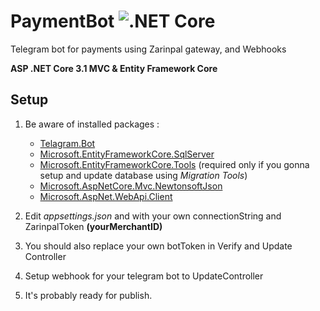 # PaymentBot ![.NET Core](https://github.com/immmdreza/PaymentBot/workflows/.NET%20Core/badge.svg)
Telegram bot for payments using Zarinpal gateway, and Webhooks

**ASP .NET Core 3.1 MVC & Entity Framework Core**

## Setup
1. Be aware of installed packages :
   * [Telagram.Bot](https://github.com/TelegramBots/telegram.bot)
   * [Microsoft.EntityFrameworkCore.SqlServer](https://docs.microsoft.com/en-gb/ef/core/)
   * [Microsoft.EntityFrameworkCore.Tools](https://docs.microsoft.com/en-gb/ef/core/) (required only if you gonna setup and update database using *Migration Tools*)
   * [Microsoft.AspNetCore.Mvc.NewtonsoftJson](https://www.asp.net/web-api)
   * [Microsoft.AspNet.WebApi.Client](https://www.asp.net/web-api)
   
2. Edit *appsettings.json* and with your own connectionString and ZarinpalToken **(yourMerchantID)**

3. You should also replace your own botToken in Verify and Update Controller

4. Setup webhook for your telegram bot to UpdateController

5. It's probably ready for publish.

